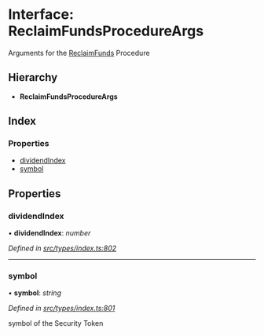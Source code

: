# Interface: ReclaimFundsProcedureArgs

Arguments for the [ReclaimFunds](../enums/_types_index_.proceduretype.md#reclaimfunds) Procedure

## Hierarchy

- **ReclaimFundsProcedureArgs**

## Index

### Properties

- [dividendIndex](_types_index_.reclaimfundsprocedureargs.md#dividendindex)
- [symbol](_types_index_.reclaimfundsprocedureargs.md#symbol)

## Properties

### dividendIndex

• **dividendIndex**: _number_

_Defined in [src/types/index.ts:802](https://github.com/PolymathNetwork/polymath-sdk/blob/660aba8/src/types/index.ts#L802)_

---

### symbol

• **symbol**: _string_

_Defined in [src/types/index.ts:801](https://github.com/PolymathNetwork/polymath-sdk/blob/660aba8/src/types/index.ts#L801)_

symbol of the Security Token
